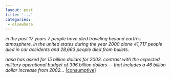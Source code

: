 ```yaml
---
layout: post
title: '...'
categories:
 - elsewhere
---
```


<em>in the past 17 years 7 people have died traveling beyond earth's atmosphere. in the united states during the year 2000 alone 41,717 people died in car accidents and 28,663 people died from bullets.



nasa has asked for 15 billion dollars for 2003. contrast with the expected military operational budget of 396 billion dollars -- that includes a 46 billion dollar increase from 2002...</em> [<a href="http://consumptive.org/weblog/archive/2003_02_01_archive.html#88453472">consumptive</a>]

